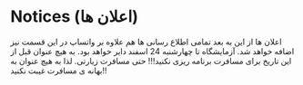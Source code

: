 # Notices (اعلان ها)
اعلان ها
از این به بعد تمامی اطلاع رسانی ها هم علاوه بر واتساپ در این قسمت نیز اضافه خواهد شد. 
آزمایشگاه تا چهارشنبه 24 اسفند دایر خواهد بود. به هیچ عنوان قبل از این تاریخ برای مسافرت برنامه ریزی نکنید!!! حتی مسافرت زیارتی.
لذا به هیچ عنوان به بهانه ی مسافرت غیبت نکنید!!
